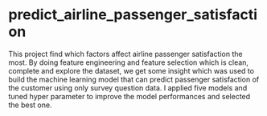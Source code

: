 # predict_airline_passenger_satisfaction

This project find which factors affect airline passenger satisfaction the most. By doing feature engineering and feature selection which is clean, complete and explore the dataset, we get some insight which was used to build the machine learning model that can predict passenger satisfaction of the customer using only survey question data. I applied five models and tuned hyper parameter to improve the model performances and selected the best one.

